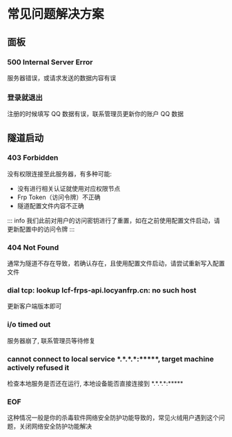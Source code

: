 # 常见问题解决方案

## 面板

### 500 Internal Server Error

服务器错误，或请求发送的数据内容有误

### 登录就退出

注册的时候填写 QQ 数据有误，联系管理员更新你的账户 QQ 数据

## 隧道启动

### 403 Forbidden

没有权限连接至此服务器，有多种可能:

- 没有进行相关认证就使用对应权限节点
- Frp Token（访问令牌）不正确
- 隧道配置文件内容不正确

::: info
我们此前对用户的访问密钥进行了重置，如在之前使用配置文件启动，请更新配置中的访问令牌
:::

### 404 Not Found

通常为隧道不存在导致，若确认存在，且使用配置文件启动，请尝试重新写入配置文件

### dial tcp: lookup lcf-frps-api.locyanfrp.cn: no such host

更新客户端版本即可

### i/o timed out

服务器崩了, 联系管理员等待修复

### cannot connect to local service \*.\*.\*.\*:\*\*\*\*\*, target machine actively refused it

检查本地服务是否还在运行, 本地设备能否直接连接到 \*.\*.\*.\*:\*\*\*\*\*

### EOF

这种情况一般是你的杀毒软件网络安全防护功能导致的，常见火绒用户遇到这个问题，关闭网络安全防护功能解决
